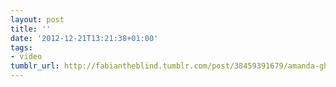 ```yaml
---
layout: post
title: ''
date: '2012-12-21T13:21:38+01:00'
tags:
- video
tumblr_url: http://fabiantheblind.tumblr.com/post/38459391679/amanda-ghassaei-saz-ive-created-a-technique-for
---
```

